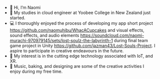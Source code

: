 - 👋 Hi, I’m Naomi
- 🌱 My studies in cloud engineer at Yoobee College in New Zealand just started.
- 💻 I thoroughly enjoyed the process of developing my app short project https://github.com/naomuhibu/WhacACupcakes and visual effects, sound effects, and audio elements https://soundcloud.com/naomi-murachi-970979145/sets/lost-soulz-the-labyrinth-1 during final team game project in Unity https://github.com/jazman43/Lost-Souls-Project. I aspire to participate in creative endeavours in the future.
- 👀 My interest is in the cutting edge technology associated with IoT, and XR.
- 💞️ Music, baking, and designing are some of the creative activities I enjoy during my free time.

<!---
naomuhibu/naomuhibu is a ✨ special ✨ repository because its `README.md` (this file) appears on your GitHub profile.
You can click the Preview link to take a look at your changes.
📫 How to reach me ...
--->
